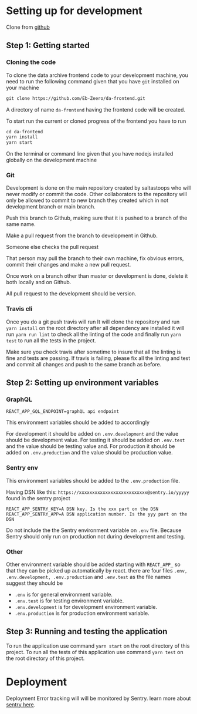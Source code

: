 # Setting up for development

Clone from [github](https://github.com/Eb-Zeero/da-frontend)

## Step 1: Getting started

### Cloning the code 

To clone the data archive frontend code to your development machine, you need to run the following command given that 
you have `git` installed on your machine

```cfml
git clone https://github.com/Eb-Zeero/da-frontend.git

```

A directory of name `da-frontend` having the frontend code will be created.

To start run the current or cloned progress of the frontend you have to run 

```cfml
cd da-frontend
yarn install
yarn start

```
On the terminal or command line given that you have nodejs installed globally on the development machine

### Git

Development is done on the main repository created by saltastoops who will never modify or commit the code. Other 
collaborators to the repository will only be allowed to commit to new branch they created which in not development 
branch or main branch.
 
Push this branch to Github, making sure that it is pushed to a branch of the same 
name.

Make a pull request from the branch to development in Github.

Someone else checks the pull request

That person may pull the branch to their own machine, fix obvious errors, commit their changes and make a new pull 
request.

Once work on a branch other than master or development is done, delete it both 
locally and on Github.

All pull request to the development should be version.

### Travis cli

Once you do a git push travis will run
It will clone the repository and run `yarn install` on the root directory after all dependency are installed it will run
`yarn run lint` to check all the linting of the code and finally run `yarn test` to run all the tests in the project. 
 
Make sure you check travis after sometime to insure that all the linting is fine and tests are passing.
If travis is failing, please fix all the linting and test and commit all changes and  push to the same branch as before.

## Step 2: Setting up environment variables

### GraphQL

```text
REACT_APP_GQL_ENDPOINT=graphQL api endpoint 
```
This environment variables should be added to accordingly

For development it should be added on `.env.development` and the value should be development value.
For testing it should be added on `.env.test` and the value should be testing value and.
For production it should be added on `.env.production` and the value should be production value.
 


### Sentry env
This environment variables should be added to the `.env.production` file.

Having DSN like this: `https://xxxxxxxxxxxxxxxxxxxxxxxxxx@sentry.io/yyyyy` found in the sentry project
```text
REACT_APP_SENTRY_KEY=A DSN key. Is the xxx part on the DSN
REACT_APP_SENTRY_APP=A DSN application number. Is the yyy part on the DSN 
```
Do not include the the Sentry environment variable on `.env` file. Because Sentry should only run on production not 
during development and testing.

### Other 

Other environment variable should be added starting with `REACT_APP_` so that they can be picked up automatically by 
react.
there are four files `.env, .env.development, .env.production` and `.env.test` as the file names suggest they should be 
- `.env` is for general environment variable.
- `.env.test` is for testing environment variable.
- `.env.development` is for development environment variable.
- `.env.production` is for production environment variable.

## Step 3: Running and testing the application

To run the application use command `yarn start` on the root directory of this project.
To run all the tests of this application use command `yarn test` on the root directory of this project.
 

# Deployment

Deployment Error tracking will will be monitored by Sentry.
learn more about [sentry here](https://sentry.io/welcome/).
